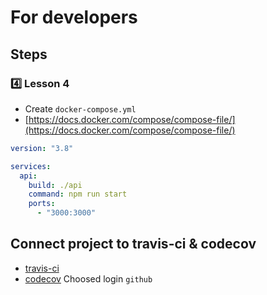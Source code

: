 # For developers

## Steps

### :four: Lesson 4

- Create `docker-compose.yml`
- [https://docs.docker.com/compose/compose-file/](https://docs.docker.com/compose/compose-file/)

```yml
version: "3.8"

services:
  api:
    build: ./api
    command: npm run start
    ports:
      - "3000:3000"
```

## Connect project to travis-ci & codecov

- [travis-ci](https://travis-ci.org)
- [codecov](https://codecov.io/gh) Choosed login `github`
